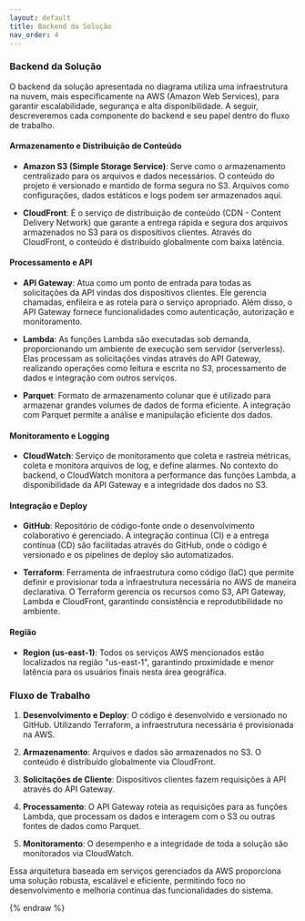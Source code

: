 ```yaml
---
layout: default
title: Backend da Solução
nav_order: 4
---
```


### Backend da Solução

O backend da solução apresentada no diagrama utiliza uma infraestrutura na nuvem, mais especificamente na AWS (Amazon Web Services), para garantir escalabilidade, segurança e alta disponibilidade. A seguir, descreveremos cada componente do backend e seu papel dentro do fluxo de trabalho.

#### Armazenamento e Distribuição de Conteúdo

- **Amazon S3 (Simple Storage Service)**: Serve como o armazenamento centralizado para os arquivos e dados necessários. O conteúdo do projeto é versionado e mantido de forma segura no S3. Arquivos como configurações, dados estáticos e logs podem ser armazenados aqui.

- **CloudFront**: É o serviço de distribuição de conteúdo (CDN - Content Delivery Network) que garante a entrega rápida e segura dos arquivos armazenados no S3 para os dispositivos clientes. Através do CloudFront, o conteúdo é distribuído globalmente com baixa latência.

#### Processamento e API

- **API Gateway**: Atua como um ponto de entrada para todas as solicitações da API vindas dos dispositivos clientes. Ele gerencia chamadas, enfileira e as roteia para o serviço apropriado. Além disso, o API Gateway fornece funcionalidades como autenticação, autorização e monitoramento.

- **Lambda**: As funções Lambda são executadas sob demanda, proporcionando um ambiente de execução sem servidor (serverless). Elas processam as solicitações vindas através do API Gateway, realizando operações como leitura e escrita no S3, processamento de dados e integração com outros serviços.

- **Parquet**: Formato de armazenamento colunar que é utilizado para armazenar grandes volumes de dados de forma eficiente. A integração com Parquet permite a análise e manipulação eficiente dos dados.

#### Monitoramento e Logging

- **CloudWatch**: Serviço de monitoramento que coleta e rastreia métricas, coleta e monitora arquivos de log, e define alarmes. No contexto do backend, o CloudWatch monitora a performance das funções Lambda, a disponibilidade da API Gateway e a integridade dos dados no S3.

#### Integração e Deploy

- **GitHub**: Repositório de código-fonte onde o desenvolvimento colaborativo é gerenciado. A integração contínua (CI) e a entrega contínua (CD) são facilitadas através do GitHub, onde o código é versionado e os pipelines de deploy são automatizados.

- **Terraform**: Ferramenta de infraestrutura como código (IaC) que permite definir e provisionar toda a infraestrutura necessária no AWS de maneira declarativa. O Terraform gerencia os recursos como S3, API Gateway, Lambda e CloudFront, garantindo consistência e reprodutibilidade no ambiente.

#### Região

- **Region (us-east-1)**: Todos os serviços AWS mencionados estão localizados na região "us-east-1", garantindo proximidade e menor latência para os usuários finais nesta área geográfica.

### Fluxo de Trabalho

1. **Desenvolvimento e Deploy**: O código é desenvolvido e versionado no GitHub. Utilizando Terraform, a infraestrutura necessária é provisionada na AWS.

2. **Armazenamento**: Arquivos e dados são armazenados no S3. O conteúdo é distribuído globalmente via CloudFront.

3. **Solicitações de Cliente**: Dispositivos clientes fazem requisições à API através do API Gateway.

4. **Processamento**: O API Gateway roteia as requisições para as funções Lambda, que processam os dados e interagem com o S3 ou outras fontes de dados como Parquet.

5. **Monitoramento**: O desempenho e a integridade de toda a solução são monitorados via CloudWatch.

Essa arquitetura baseada em serviços gerenciados da AWS proporciona uma solução robusta, escalável e eficiente, permitindo foco no desenvolvimento e melhoria contínua das funcionalidades do sistema.


{% endraw %}
